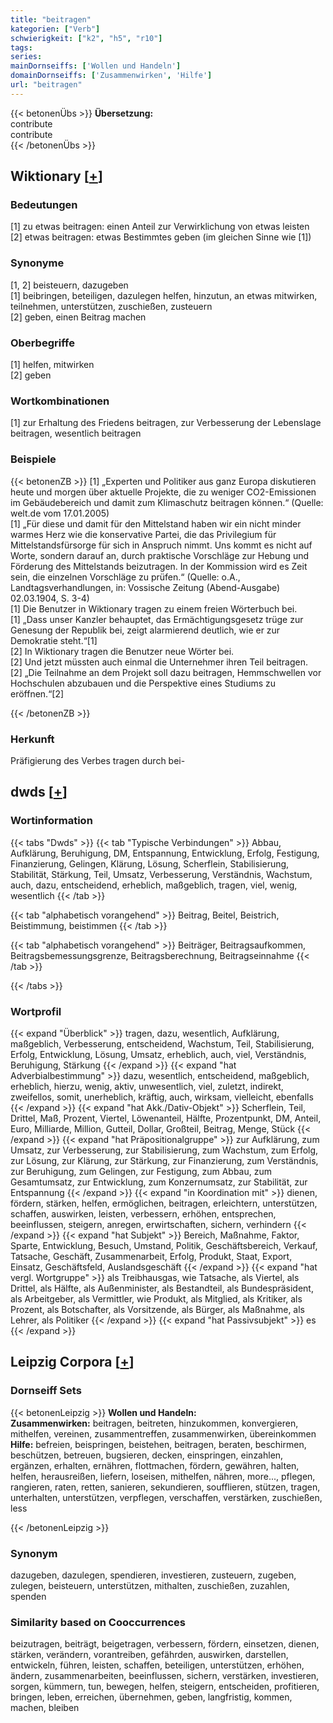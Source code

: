 ```yaml
---
title: "beitragen"
kategorien: ["Verb"]
schwierigkeit: ["k2", "h5", "r10"]
tags:
series:
mainDornseiffs: ['Wollen und Handeln']
domainDornseiffs: ['Zusammenwirken', 'Hilfe']
url: "beitragen"
---
```


{{< betonenÜbs >}}
**Übersetzung:**  
contribute  
contribute  
{{< /betonenÜbs >}}

## Wiktionary [[+](https://de.wiktionary.org/wiki/beitragen)]

### Bedeutungen
[1] zu etwas beitragen: einen Anteil zur Verwirklichung von etwas leisten  
[2] etwas beitragen: etwas Bestimmtes geben (im gleichen Sinne wie [1])  

### Synonyme
[1, 2] beisteuern, dazugeben  
[1] beibringen, beteiligen, dazulegen helfen, hinzutun, an etwas mitwirken, teilnehmen, unterstützen, zuschießen, zusteuern  
[2] geben, einen Beitrag machen  

### Oberbegriffe
[1] helfen, mitwirken  
[2] geben  

### Wortkombinationen
[1] zur Erhaltung des Friedens beitragen, zur Verbesserung der Lebenslage beitragen, wesentlich beitragen  

### Beispiele
{{< betonenZB >}}
[1] „Experten und Politiker aus ganz Europa diskutieren heute und morgen über aktuelle Projekte, die zu weniger CO2-Emissionen im Gebäudebereich und damit zum Klimaschutz beitragen können.“ (Quelle: welt.de vom 17.01.2005)  
[1] „Für diese und damit für den Mittelstand haben wir ein nicht minder warmes Herz wie die konservative Partei, die das Privilegium für Mittelstandsfürsorge für sich in Anspruch nimmt. Uns kommt es nicht auf Worte, sondern darauf an, durch praktische Vorschläge zur Hebung und Förderung des Mittelstands beizutragen. In der Kommission wird es Zeit sein, die einzelnen Vorschläge zu prüfen.“ (Quelle: o.A., Landtagsverhandlungen, in: Vossische Zeitung (Abend-Ausgabe) 02.03.1904, S. 3-4)  
[1] Die Benutzer in Wiktionary tragen zu einem freien Wörterbuch bei.  
[1] „Dass unser Kanzler behauptet, das Ermächtigungsgesetz trüge zur Genesung der Republik bei, zeigt alarmierend deutlich, wie er zur Demokratie steht.“[1]  
[2] In Wiktionary tragen die Benutzer neue Wörter bei.  
[2] Und jetzt müssten auch einmal die Unternehmer ihren Teil beitragen.  
[2] „Die Teilnahme an dem Projekt soll dazu beitragen, Hemmschwellen vor Hochschulen abzubauen und die Perspektive eines Studiums zu eröffnen.“[2]  

{{< /betonenZB >}}
### Herkunft
Präfigierung des Verbes tragen durch bei-  



## dwds [[+](https://www.dwds.de/wb/beitragen)]

### Wortinformation
{{< tabs "Dwds" >}}
{{< tab "Typische Verbindungen" >}}
Abbau, Aufklärung, Beruhigung, DM, Entspannung, Entwicklung, Erfolg, Festigung, Finanzierung, Gelingen, Klärung, Lösung, Scherflein, Stabilisierung, Stabilität, Stärkung, Teil, Umsatz, Verbesserung, Verständnis, Wachstum, auch, dazu, entscheidend, erheblich, maßgeblich, tragen, viel, wenig, wesentlich
{{< /tab >}}

{{< tab "alphabetisch vorangehend" >}}
Beitrag, Beitel, Beistrich, Beistimmung, beistimmen
{{< /tab >}}

{{< tab "alphabetisch vorangehend" >}}
Beiträger, Beitragsaufkommen, Beitragsbemessungsgrenze, Beitragsberechnung, Beitragseinnahme
{{< /tab >}}

{{< /tabs >}}

### Wortprofil
{{< expand "Überblick" >}} tragen, dazu, wesentlich, Aufklärung, maßgeblich, Verbesserung, entscheidend, Wachstum, Teil, Stabilisierung, Erfolg, Entwicklung, Lösung, Umsatz, erheblich, auch, viel, Verständnis, Beruhigung, Stärkung {{< /expand >}}
{{< expand "hat Adverbialbestimmung" >}} dazu, wesentlich, entscheidend, maßgeblich, erheblich, hierzu, wenig, aktiv, unwesentlich, viel, zuletzt, indirekt, zweifellos, somit, unerheblich, kräftig, auch, wirksam, vielleicht, ebenfalls {{< /expand >}}
{{< expand "hat Akk./Dativ-Objekt" >}} Scherflein, Teil, Drittel, Maß, Prozent, Viertel, Löwenanteil, Hälfte, Prozentpunkt, DM, Anteil, Euro, Milliarde, Million, Gutteil, Dollar, Großteil, Beitrag, Menge, Stück {{< /expand >}}
{{< expand "hat Präpositionalgruppe" >}} zur Aufklärung, zum Umsatz, zur Verbesserung, zur Stabilisierung, zum Wachstum, zum Erfolg, zur Lösung, zur Klärung, zur Stärkung, zur Finanzierung, zum Verständnis, zur Beruhigung, zum Gelingen, zur Festigung, zum Abbau, zum Gesamtumsatz, zur Entwicklung, zum Konzernumsatz, zur Stabilität, zur Entspannung {{< /expand >}}
{{< expand "in Koordination mit" >}} dienen, fördern, stärken, helfen, ermöglichen, beitragen, erleichtern, unterstützen, schaffen, auswirken, leisten, verbessern, erhöhen, entsprechen, beeinflussen, steigern, anregen, erwirtschaften, sichern, verhindern {{< /expand >}}
{{< expand "hat Subjekt" >}} Bereich, Maßnahme, Faktor, Sparte, Entwicklung, Besuch, Umstand, Politik, Geschäftsbereich, Verkauf, Tatsache, Geschäft, Zusammenarbeit, Erfolg, Produkt, Staat, Export, Einsatz, Geschäftsfeld, Auslandsgeschäft {{< /expand >}}
{{< expand "hat vergl. Wortgruppe" >}} als Treibhausgas, wie Tatsache, als Viertel, als Drittel, als Hälfte, als Außenminister, als Bestandteil, als Bundespräsident, als Arbeitgeber, als Vermittler, wie Produkt, als Mitglied, als Kritiker, als Prozent, als Botschafter, als Vorsitzende, als Bürger, als Maßnahme, als Lehrer, als Politiker {{< /expand >}}
{{< expand "hat Passivsubjekt" >}} es {{< /expand >}}

## Leipzig Corpora [[+](https://corpora.uni-leipzig.de/en/res?word=beitragen&corpusId=deu_newscrawl-public_2018)]

### Dornseiff Sets
{{< betonenLeipzig >}}
**Wollen und Handeln:**  
**Zusammenwirken:** beitragen, beitreten, hinzukommen, konvergieren, mithelfen, vereinen, zusammentreffen, zusammenwirken, übereinkommen  
**Hilfe:** befreien, beispringen, beistehen, beitragen, beraten, beschirmen, beschützen, betreuen, bugsieren, decken, einspringen, einzahlen, ergänzen, erhalten, ernähren, flottmachen, fördern, gewähren, halten, helfen, herausreißen, liefern, loseisen, mithelfen, nähren, more..., pflegen, rangieren, raten, retten, sanieren, sekundieren, soufflieren, stützen, tragen, unterhalten, unterstützen, verpflegen, verschaffen, verstärken, zuschießen, less  

{{< /betonenLeipzig >}}

### Synonym
dazugeben, dazulegen, spendieren, investieren, zusteuern, zugeben, zulegen, beisteuern, unterstützen, mithalten, zuschießen, zuzahlen, spenden


### Similarity based on Cooccurrences
beizutragen, beiträgt, beigetragen, verbessern, fördern, einsetzen, dienen, stärken, verändern, vorantreiben, gefährden, auswirken, darstellen, entwickeln, führen, leisten, schaffen, beteiligen, unterstützen, erhöhen, ändern, zusammenarbeiten, beeinflussen, sichern, verstärken, investieren, sorgen, kümmern, tun, bewegen, helfen, steigern, entscheiden, profitieren, bringen, leben, erreichen, übernehmen, geben, langfristig, kommen, machen, bleiben

